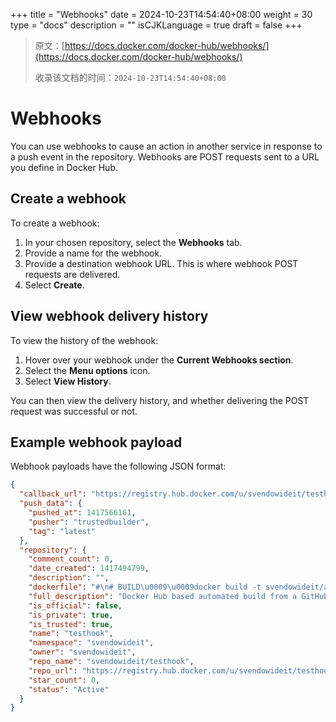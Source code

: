 +++
title = "Webhooks"
date = 2024-10-23T14:54:40+08:00
weight = 30
type = "docs"
description = ""
isCJKLanguage = true
draft = false
+++

> 原文：[https://docs.docker.com/docker-hub/webhooks/](https://docs.docker.com/docker-hub/webhooks/)
>
> 收录该文档的时间：`2024-10-23T14:54:40+08:00`

# Webhooks

You can use webhooks to cause an action in another service in response to a push event in the repository. Webhooks are POST requests sent to a URL you define in Docker Hub.

## Create a webhook

To create a webhook:

1. In your chosen repository, select the **Webhooks** tab.
2. Provide a name for the webhook.
3. Provide a destination webhook URL. This is where webhook POST requests are delivered.
4. Select **Create**.

## View webhook delivery history

To view the history of the webhook:

1. Hover over your webhook under the **Current Webhooks section**.
2. Select the **Menu options** icon.
3. Select **View History**.

You can then view the delivery history, and whether delivering the POST request was successful or not.

## Example webhook payload

Webhook payloads have the following JSON format:



```json
{
  "callback_url": "https://registry.hub.docker.com/u/svendowideit/testhook/hook/2141b5bi5i5b02bec211i4eeih0242eg11000a/",
  "push_data": {
    "pushed_at": 1417566161,
    "pusher": "trustedbuilder",
    "tag": "latest"
  },
  "repository": {
    "comment_count": 0,
    "date_created": 1417494799,
    "description": "",
    "dockerfile": "#\n# BUILD\u0009\u0009docker build -t svendowideit/apt-cacher .\n# RUN\u0009\u0009docker run -d -p 3142:3142 -name apt-cacher-run apt-cacher\n#\n# and then you can run containers with:\n# \u0009\u0009docker run -t -i -rm -e http_proxy http://192.168.1.2:3142/ debian bash\n#\nFROM\u0009\u0009ubuntu\n\n\nVOLUME\u0009\u0009[/var/cache/apt-cacher-ng]\nRUN\u0009\u0009apt-get update ; apt-get install -yq apt-cacher-ng\n\nEXPOSE \u0009\u00093142\nCMD\u0009\u0009chmod 777 /var/cache/apt-cacher-ng ; /etc/init.d/apt-cacher-ng start ; tail -f /var/log/apt-cacher-ng/*\n",
    "full_description": "Docker Hub based automated build from a GitHub repo",
    "is_official": false,
    "is_private": true,
    "is_trusted": true,
    "name": "testhook",
    "namespace": "svendowideit",
    "owner": "svendowideit",
    "repo_name": "svendowideit/testhook",
    "repo_url": "https://registry.hub.docker.com/u/svendowideit/testhook/",
    "star_count": 0,
    "status": "Active"
  }
}
```
